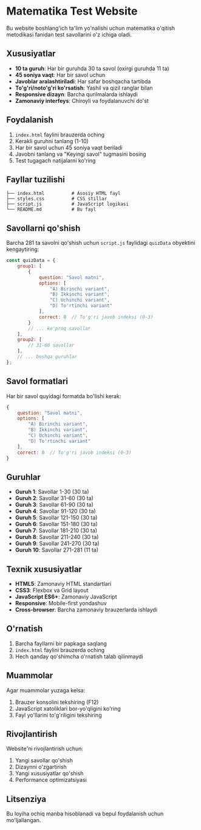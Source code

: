 # Matematika Test Website

Bu website boshlang'ich ta'lim yo'nalishi uchun matematika o'qitish metodikasi fanidan test savollarini o'z ichiga oladi.

## Xususiyatlar

- **10 ta guruh**: Har bir guruhda 30 ta savol (oxirgi guruhda 11 ta)
- **45 soniya vaqt**: Har bir savol uchun
- **Javoblar aralashtiriladi**: Har safar boshqacha tartibda
- **To'g'ri/noto'g'ri ko'rsatish**: Yashil va qizil ranglar bilan
- **Responsive dizayn**: Barcha qurilmalarda ishlaydi
- **Zamonaviy interfeys**: Chiroyli va foydalanuvchi do'st

## Foydalanish

1. `index.html` faylini brauzerda oching
2. Kerakli guruhni tanlang (1-10)
3. Har bir savol uchun 45 soniya vaqt beriladi
4. Javobni tanlang va "Keyingi savol" tugmasini bosing
5. Test tugagach natijalarni ko'ring

## Fayllar tuzilishi

```
├── index.html          # Asosiy HTML fayl
├── styles.css          # CSS stillar
├── script.js           # JavaScript logikasi
└── README.md           # Bu fayl
```

## Savollarni qo'shish

Barcha 281 ta savolni qo'shish uchun `script.js` faylidagi `quizData` obyektini kengaytiring:

```javascript
const quizData = {
    group1: [
        {
            question: "Savol matni",
            options: [
                "A) Birinchi variant",
                "B) Ikkinchi variant", 
                "C) Uchinchi variant",
                "D) To'rtinchi variant"
            ],
            correct: 0  // To'g'ri javob indeksi (0-3)
        }
        // ... ko'proq savollar
    ],
    group2: [
        // 31-60 savollar
    ],
    // ... boshqa guruhlar
};
```

## Savol formatlari

Har bir savol quyidagi formatda bo'lishi kerak:

```javascript
{
    question: "Savol matni",
    options: [
        "A) Birinchi variant",
        "B) Ikkinchi variant", 
        "C) Uchinchi variant",
        "D) To'rtinchi variant"
    ],
    correct: 0  // To'g'ri javob indeksi (0-3)
}
```

## Guruhlar

- **Guruh 1**: Savollar 1-30 (30 ta)
- **Guruh 2**: Savollar 31-60 (30 ta)
- **Guruh 3**: Savollar 61-90 (30 ta)
- **Guruh 4**: Savollar 91-120 (30 ta)
- **Guruh 5**: Savollar 121-150 (30 ta)
- **Guruh 6**: Savollar 151-180 (30 ta)
- **Guruh 7**: Savollar 181-210 (30 ta)
- **Guruh 8**: Savollar 211-240 (30 ta)
- **Guruh 9**: Savollar 241-270 (30 ta)
- **Guruh 10**: Savollar 271-281 (11 ta)

## Texnik xususiyatlar

- **HTML5**: Zamonaviy HTML standartlari
- **CSS3**: Flexbox va Grid layout
- **JavaScript ES6+**: Zamonaviy JavaScript
- **Responsive**: Mobile-first yondashuv
- **Cross-browser**: Barcha zamonaviy brauzerlarda ishlaydi

## O'rnatish

1. Barcha fayllarni bir papkaga saqlang
2. `index.html` faylini brauzerda oching
3. Hech qanday qo'shimcha o'rnatish talab qilinmaydi

## Muammolar

Agar muammolar yuzaga kelsa:

1. Brauzer konsolini tekshiring (F12)
2. JavaScript xatoliklari bor-yo'qligini ko'ring
3. Fayl yo'llarini to'g'riligini tekshiring

## Rivojlantirish

Website'ni rivojlantirish uchun:

1. Yangi savollar qo'shish
2. Dizaynni o'zgartirish
3. Yangi xususiyatlar qo'shish
4. Performance optimizatsiyasi

## Litsenziya

Bu loyiha ochiq manba hisoblanadi va bepul foydalanish uchun mo'ljallangan. 